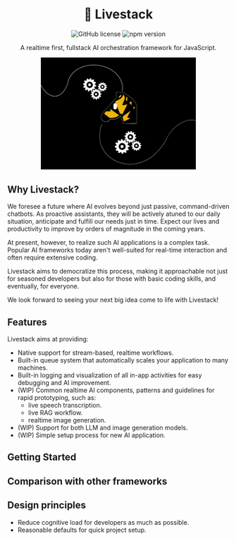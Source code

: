 
<h1 align="center">🦓&nbsp;Livestack
</h1>

<p align="center">
<img src="https://img.shields.io/badge/license-MIT-blue.svg" alt="GitHub license" />
<img src="https://img.shields.io/npm/v/@livestack/core.svg?style=flat" alt="npm version" />
</p>

<p align="center">A realtime first, fullstack AI orchestration framework for JavaScript.</p>

<p align="center">
<img src="assets/intro.gif"
     width="70%" height="auto" />
</p>

## Why Livestack?


We foresee a future where AI evolves beyond just passive, command-driven chatbots. As proactive assistants, they will be actively atuned to our daily situation, anticipate and fulfill our needs just in time. Expect our lives and productivity to improve by orders of magnitude in the coming years.

At present, however, to realize such AI applications is a complex task. Popular AI frameworks today aren't well-suited for real-time interaction and often require extensive coding. 

Livestack aims to democratize this process, making it approachable not just for seasoned developers but also for those with basic coding skills, and eventually, for everyone.

We look forward to seeing your next big idea come to life with Livestack!

## Features

Livestack aims at providing:

- Native support for stream-based, realtime workflows.
- Built-in queue system that automatically scales your application to many machines.
- Built-in logging and visualization of all in-app activities for easy debugging and AI improvement.
- (WIP) Common realtime AI components, patterns and guidelines for rapid prototyping, such as:
  -  live speech transcription.
  -  live RAG workflow.
  -  realtime image generation.
- (WIP) Support for both LLM and image generation models.
- (WIP) Simple setup process for new AI application.


## Getting Started


## Comparison with other frameworks

## Design principles

- Reduce cognitive load for developers as much as possible.
- Reasonable defaults for quick project setup.
